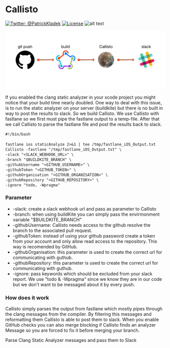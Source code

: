 # Callisto
[![Twitter: @PatrickKladek](https://img.shields.io/badge/twitter-@PatrickKladek-orange.svg?style=flat)](https://twitter.com/PatrickKladek)
[![License](https://img.shields.io/badge/license-MIT-green.svg?style=flat)](https://raw.githubusercontent.com/IdeasOnCanvas/Callisto/master/LICENSE)
![alt text](https://img.shields.io/badge/Platform-Mac%2010.12+-blue.svg "Target Mac")


![Logo](https://raw.githubusercontent.com/IdeasOnCanvas/Callisto/master/Documentation/Callisto%20Workflow%20Image.png "Logo")

If you enabled the clang static analyzer in your xcode project you might notice that your build time nearly doubled. One way to deal with this issue, is to run the static analyzer on your server (buildkite) but there is no built in way to post the results to slack. So we build Callisto. We use Callisto with fastlane so we first must pipe the fastlane output to a temp-file. After that we call Callisto to parse the fastlane file and post the results back to slack.

```
#!/bin/bash

fastlane ios staticAnalyze 2>&1 | tee /tmp/fastlane_iOS_Output.txt
Callisto -fastlane "/tmp/fastlane_iOS_Output.txt" \
-slack "<SLACK_WEBHOOK_URL>" \
-branch "$BUILDKITE_BRANCH" \
-githubUsername "<GITHUB_USERNAME>" \
-githubToken "<GITHUB_TOKEN>" \
-githubOrganisation "<GITHUB_ORGANISATION>" \
-githubRepository "<GITHUB_REPOSITORY>" \
-ignore "todo, -Wpragma"
```

### Parameter
* -slack: create a slack webhook url and pass as parameter to Callisto
* -branch: when using buildKite you can simply pass the envirmonment variable "$BUILDKITE_BRANCH"
* -githubUsername: Callisto needs access to the github resolve the branch to the associated pull request.
* -githubToken: instead of using your github password create a token from your account and only allow read access to the repository. This way is recomended by GitHub.
* -githubOrganisation: this parameter is used to create the correct url for communicating with guthub.
* -githubRepository: this parameter is used to create the correct url for communicating with guthub.
* -ignore: pass keywords which should be excluded from your slack report. We use "todo & -Wpragma" since we know they are in our code but we don't want to be messaged about it by every push.

### How does it work
Callisto simply parses the output from fastlane which mostly pipes through the clang messages from the compiler. By filtering this messages and reformatting them Callisto is able to post them to slack. When you enable GitHub checks you can also merge blocking if Callisto finds an analyzer Message so you are forced to fix it before merging your branch.



Parse Clang Static Analyzer messages and pass them to Slack
